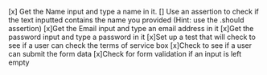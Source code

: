 [x] Get the Name input and type a name in it.
[] Use an assertion to check if the text inputted contains the name you provided (Hint: use the .should assertion)
[x]Get the Email input and type an email address in it
[x]Get the password input and type a password in it
[x]Set up a test that will check to see if a user can check the terms of service box
[x]Check to see if a user can submit the form data
[x]Check for form validation if an input is left empty